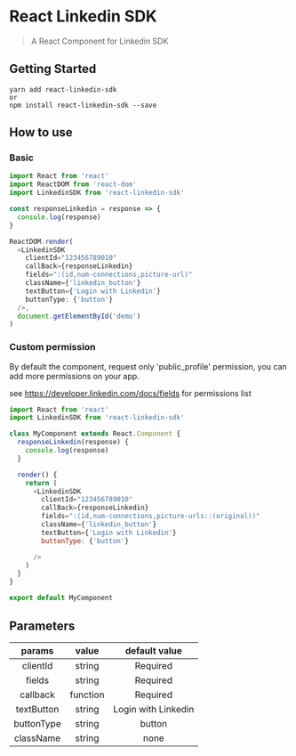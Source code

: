 # React Linkedin SDK

> A React Component for Linkedin SDK

## Getting Started

```shell
yarn add react-linkedin-sdk
or
npm install react-linkedin-sdk --save
```

## How to use

### Basic

```js
import React from 'react'
import ReactDOM from 'react-dom'
import LinkedinSDK from 'react-linkedin-sdk'

const responseLinkedin = response => {
  console.log(response)
}

ReactDOM.render(
  <LinkedinSDK
    clientId="123456789010"
    callBack={responseLinkedin}
    fields=":(id,num-connections,picture-url)"
    className={'linkedin_button'}
    textButton={'Login with Linkedin'}
    buttonType: {'button'}
  />,
  document.getElementById('demo')
)
```

### Custom permission

By default the component, request only 'public_profile' permission, you can add more permissions on your app.

see https://developer.linkedin.com/docs/fields for permissions list

```js
import React from 'react'
import LinkedinSDK from 'react-linkedin-sdk'

class MyComponent extends React.Component {
  responseLinkedin(response) {
    console.log(response)
  }

  render() {
    return (
      <LinkedinSDK
        clientId="123456789010"
        callBack={responseLinkedin}
        fields=":(id,num-connections,picture-urls::(original))"
        className={'linkedin_button'}
        textButton={'Login with Linkedin'}
        buttonType: {'button'}

      />
    )
  }
}

export default MyComponent
```

## Parameters

|   params   |  value   |    default value    |
| :--------: | :------: | :-----------------: |
|  clientId  |  string  |      Required       |
|   fields   |  string  |      Required       |
|  callback  | function |      Required       |
| textButton |  string  | Login with Linkedin |
| buttonType |  string  |       button        |
| className  |  string  |        none         |
